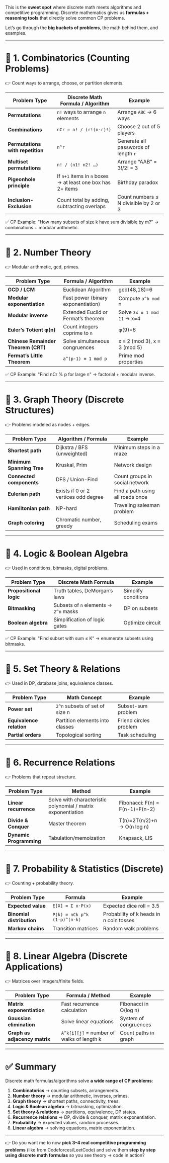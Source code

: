  This is the **sweet spot** where discrete math meets algorithms and competitive programming.
Discrete mathematics gives us **formulas + reasoning tools** that directly solve common CP problems.

Let’s go through the **big buckets of problems**, the math behind them, and examples.

---

# 🔹 1. **Combinatorics (Counting Problems)**

👉 Count ways to arrange, choose, or partition elements.

| Problem Type                     | Discrete Math Formula / Algorithm                           | Example                               |
| -------------------------------- | ----------------------------------------------------------- | ------------------------------------- |
| **Permutations**                 | `n!` ways to arrange `n` elements                           | Arrange `ABC` → 6 ways                |
| **Combinations**                 | `nCr = n! / (r!(n-r)!)`                                     | Choose 2 out of 5 players             |
| **Permutations with repetition** | `n^r`                                                       | Generate all passwords of length `r`  |
| **Multiset permutations**        | `n! / (n1! n2! …)`                                          | Arrange “AAB” = 3!/2! = 3             |
| **Pigeonhole principle**         | If `n+1` items in `n` boxes → at least one box has 2+ items | Birthday paradox                      |
| **Inclusion-Exclusion**          | Count total by adding, subtracting overlaps                 | Count numbers ≤ N divisible by 2 or 3 |

✅ CP Example:
"How many subsets of size k have sum divisible by m?" → combinations + modular arithmetic.

---

# 🔹 2. **Number Theory**

👉 Modular arithmetic, gcd, primes.

| Problem Type                        | Formula / Algorithm                 | Example                      |
| ----------------------------------- | ----------------------------------- | ---------------------------- |
| **GCD / LCM**                       | Euclidean Algorithm                 | gcd(48,18)=6                 |
| **Modular exponentiation**          | Fast power (binary exponentiation)  | Compute `a^b mod m`          |
| **Modular inverse**                 | Extended Euclid or Fermat’s theorem | Solve `3x ≡ 1 mod 11` → x=4  |
| **Euler’s Totient φ(n)**            | Count integers coprime to `n`       | φ(9)=6                       |
| **Chinese Remainder Theorem (CRT)** | Solve simultaneous congruences      | x ≡ 2 (mod 3), x ≡ 3 (mod 5) |
| **Fermat’s Little Theorem**         | `a^(p-1) ≡ 1 mod p`                 | Prime mod properties         |

✅ CP Example:
"Find nCr % p for large n" → factorial + modular inverse.

---

# 🔹 3. **Graph Theory (Discrete Structures)**

👉 Problems modeled as nodes + edges.

| Problem Type              | Algorithm / Formula                  | Example                          |
| ------------------------- | ------------------------------------ | -------------------------------- |
| **Shortest path**         | Dijkstra / BFS (unweighted)          | Minimum steps in a maze          |
| **Minimum Spanning Tree** | Kruskal, Prim                        | Network design                   |
| **Connected components**  | DFS / Union-Find                     | Count groups in social network   |
| **Eulerian path**         | Exists if 0 or 2 vertices odd degree | Find a path using all roads once |
| **Hamiltonian path**      | NP-hard                              | Traveling salesman problem       |
| **Graph coloring**        | Chromatic number, greedy             | Scheduling exams                 |

---

# 🔹 4. **Logic & Boolean Algebra**

👉 Used in conditions, bitmasks, digital problems.

| Problem Type            | Discrete Math Formula                 | Example             |
| ----------------------- | ------------------------------------- | ------------------- |
| **Propositional logic** | Truth tables, DeMorgan’s laws         | Simplify conditions |
| **Bitmasking**          | Subsets of `n` elements → `2^n` masks | DP on subsets       |
| **Boolean algebra**     | Simplification of logic gates         | Optimize circuit    |

✅ CP Example:
"Find subset with sum ≤ K" → enumerate subsets using bitmasks.

---

# 🔹 5. **Set Theory & Relations**

👉 Used in DP, database joins, equivalence classes.

| Problem Type             | Math Concept                    | Example                |
| ------------------------ | ------------------------------- | ---------------------- |
| **Power set**            | `2^n` subsets of set of size n  | Subset-sum problem     |
| **Equivalence relation** | Partition elements into classes | Friend circles problem |
| **Partial orders**       | Topological sorting             | Task scheduling        |

---

# 🔹 6. **Recurrence Relations**

👉 Problems that repeat structure.

| Problem Type            | Method                                                       | Example                         |
| ----------------------- | ------------------------------------------------------------ | ------------------------------- |
| **Linear recurrence**   | Solve with characteristic polynomial / matrix exponentiation | Fibonacci: F(n) = F(n-1)+F(n-2) |
| **Divide & Conquer**    | Master theorem                                               | T(n)=2T(n/2)+n → O(n log n)     |
| **Dynamic Programming** | Tabulation/memoization                                       | Knapsack, LIS                   |

---

# 🔹 7. **Probability & Statistics (Discrete)**

👉 Counting + probability theory.

| Problem Type              | Formula                      | Example                                 |
| ------------------------- | ---------------------------- | --------------------------------------- |
| **Expected value**        | `E[X] = Σ x·P(x)`            | Expected dice roll = 3.5                |
| **Binomial distribution** | `P(k) = nCk p^k (1-p)^(n-k)` | Probability of k heads in n coin tosses |
| **Markov chains**         | Transition matrices          | Random walk problems                    |

---

# 🔹 8. **Linear Algebra (Discrete Applications)**

👉 Matrices over integers/finite fields.

| Problem Type                  | Formula / Method                          | Example               |
| ----------------------------- | ----------------------------------------- | --------------------- |
| **Matrix exponentiation**     | Fast recurrence calculation               | Fibonacci in O(log n) |
| **Gaussian elimination**      | Solve linear equations                    | System of congruences |
| **Graph as adjacency matrix** | `A^k[i][j]` = number of walks of length k | Count paths in graph  |

---

# ✅ Summary

Discrete math formulas/algorithms solve **a wide range of CP problems**:

1. **Combinatorics** → counting subsets, arrangements.
2. **Number theory** → modular arithmetic, inverses, primes.
3. **Graph theory** → shortest paths, connectivity, trees.
4. **Logic & Boolean algebra** → bitmasking, optimization.
5. **Set theory & relations** → partitions, equivalence, DP states.
6. **Recurrence relations** → DP, divide & conquer, matrix exponentiation.
7. **Probability** → expected values, random processes.
8. **Linear algebra** → solving equations, matrix exponentiation.

---

👉 Do you want me to now **pick 3–4 real competitive programming problems** (like from Codeforces/LeetCode) and solve them **step by step using discrete math formulas** so you see theory → code in action?
